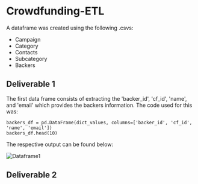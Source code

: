 # Crowdfunding-ETL

A dataframe was created using the following .csvs:
- Campaign
- Category
- Contacts
- Subcategory
- Backers

## Deliverable 1

The first data frame consists of extracting the 'backer_id', 'cf_id', 'name', and 'email' which provides the backers information. The code used for this was:

```
backers_df = pd.DataFrame(dict_values, columns=['backer_id', 'cf_id', 'name', 'email'])
backers_df.head(10)
```

The respective output can be found below:

![Dataframe1](https://user-images.githubusercontent.com/111096246/196833893-1b61b05a-55e7-46ec-9ca2-af8c8b0a3df5.PNG)

## Deliverable 2

